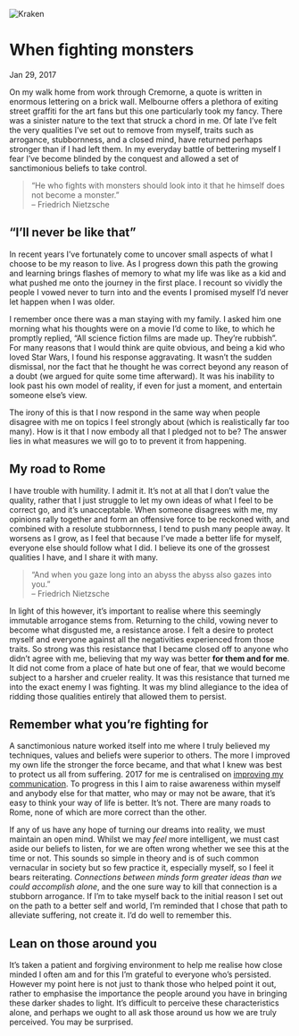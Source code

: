 <!--
title: When fighting monsters
date: Jan 29, 2017
watermarkImg: /images/content/article-5/watermark.svg
watermarkAlt: Kraken
released: false
-->
![Kraken][image-1]
# When fighting monsters
<time> Jan 29, 2017 </time>

On my walk home from work through Cremorne, a quote is written in enormous lettering on a brick wall. Melbourne offers a plethora of exiting street graffiti for the art fans but this one particularly took my fancy. There was a sinister nature to the text that struck a chord in me. Of late I’ve felt the very qualities I’ve set out to remove from myself, traits such as arrogance, stubbornness, and a closed mind, have returned perhaps stronger than if I had left them. In my everyday battle of bettering myself I fear I’ve become blinded by the conquest and allowed a set of sanctimonious beliefs to take control.

> “He who fights with monsters should look into it that he himself does not become a monster.” <br>
> – Friedrich Nietzsche

## “I’ll never be like that”
In recent years I’ve fortunately come to uncover small aspects of what I choose to be my reason to live. As I progress down this path the growing and learning brings flashes of memory to what my life was like as a kid and what pushed me onto the journey in the first place. I recount so vividly the people I vowed never to turn into and the events I promised myself I’d never let happen when I was older.

I remember once there was a man staying with my family. I asked him one morning what his thoughts were on a movie I’d come to like, to which he promptly replied, “All science fiction films are made up. They’re rubbish”. For many reasons that I would think are quite obvious, and being a kid who loved Star Wars, I found his response aggravating. It wasn’t the sudden dismissal, nor the fact that he thought he was correct beyond any reason of a doubt (we argued for quite some time afterward). It was his inability to look past his own model of reality, if even for just a moment, and entertain someone else’s view. 

The irony of this is that I now respond in the same way when people disagree with me on topics I feel strongly about (which is realistically far too many). How is it that I now embody all that I pledged not to be? The answer lies in what measures we will go to to prevent it from happening.

## My road to Rome
I have trouble with humility. I admit it. It’s not at all that I don’t value the quality, rather that I just struggle to let my own ideas of what I feel to be correct go, and it’s unacceptable. When someone disagrees with me, my opinions rally together and form an offensive force to be reckoned with, and combined with a resolute stubbornness, I tend to push many people away. It worsens as I grow, as I feel that because I’ve made a better life for myself, everyone else should follow what I did. I believe its one of the grossest qualities I have, and I share it with many.

> “And when you gaze long into an abyss the abyss also gazes into you.” <br>
> – Friedrich Nietzsche

In light of this however, it’s important to realise where this seemingly immutable arrogance stems from. Returning to the child, vowing never to become what disgusted me, a resistance arose. I felt a desire to protect myself and everyone against all the negativities experienced from those traits. So strong was this resistance that I became closed off to anyone who didn’t agree with me, believing that my way was better **for them and for me**. It did not come from a place of hate but one of fear, that we would become subject to a harsher  and crueler reality. It was this resistance that turned me into the exact enemy I was fighting. It was my blind allegiance to the idea of ridding those qualities entirely that allowed them to persist.

## Remember what you’re fighting for
A sanctimonious nature worked itself into me where I truly believed my techniques, values and beliefs were superior to others. The more I improved my own life the stronger the force became, and that what I knew was best to protect us all from suffering. 2017 for me is centralised on [improving my communication][1]. To progress in this I aim to raise awareness within myself and anybody else for that matter, who may or may not be aware, that it’s easy to think your way of life is better. It’s not. There are many roads to Rome, none of which are more correct than the other. 

If any of us have any hope of turning our dreams into reality, we must maintain an open mind. Whilst we may *feel* more intelligent, we must cast aside our beliefs to listen, for we are often wrong whether we see this at the time or not. This sounds so simple in theory and is of such common vernacular in society but so few practice it, especially myself, so I feel it bears reiterating. *Connections between minds form greater ideas than we could accomplish alone*, and the one sure way to kill that connection is a stubborn arrogance. If I’m to take myself back to the initial reason I set out on the path to a better self and world, I’m reminded that I chose that path to alleviate suffering, not create it. I’d do well to remember this.

## Lean on those around you
It’s taken a patient and forgiving environment to help me realise how close minded I often am and for this I’m grateful to everyone who’s persisted. However my point here is not just to thank those who helped point it out, rather to emphasise the importance the people around you have in bringing these darker shades to light. It’s difficult to perceive these characteristics alone, and perhaps we ought to all ask those around us how we are truly perceived. You may be surprised.

[1]:	/articles/enter-2017-and-my-social-experiment

[image-1]:	/images/content/article-5/header.svg "Kraken"